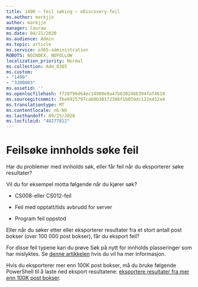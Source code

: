 ```yaml
---
title: 1490 – feil søking – eDiscovery-feil
ms.author: markjjo
author: markjjo
manager: lauraw
ms.date: 04/21/2020
ms.audience: Admin
ms.topic: article
ms.service: o365-administration
ROBOTS: NOINDEX, NOFOLLOW
localization_priority: Normal
ms.collection: Adm_O365
ms.custom:
- "1490"
- "3200003"
ms.assetid: ''
ms.openlocfilehash: ff28f96d64ec14980e9a47b630246b394faf4610
ms.sourcegitcommit: fbe6925797cab0b38172386f1b059dc122e452a4
ms.translationtype: MT
ms.contentlocale: nb-NO
ms.lasthandoff: 09/25/2020
ms.locfileid: "48277812"
---
```

# <a name="troubleshoot-content-search-errors"></a>Feilsøke innholds søke feil

Har du problemer med innholds søk, eller får feil når du eksporterer søke resultater?

Vil du for eksempel motta følgende når du kjører søk?

- CS008-eller CS012-feil

- Feil med opptatt/tids avbrudd for server

- Program feil oppstod

Eller når du søker etter eller eksporterer resultater fra et stort antall post bokser (over 100 000 post bokser), får du eksport feil?

For disse feil typene kan du prøve Søk på nytt for innholds plasseringer som har mislyktes. Se  [denne artikkelen](https://docs.microsoft.com/microsoft-365/compliance/retry-failed-content-search) hvis du vil ha mer informasjon.

Hvis du eksporterer mer enn 100K post bokser, må du bruke følgende PowerShell til å laste ned eksport resultatene:  [eksportere resultater fra mer enn 100K post bokser](https://docs.microsoft.com/microsoft-365/compliance/export-search-results?view=o365-worldwide%23exporting-results-from-more-than-100000-mailboxes).
